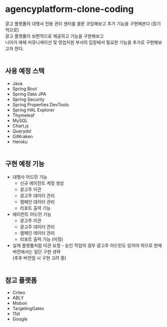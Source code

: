 # agencyplatform-clone-coding
광고 플랫폼의 대행사 전용 관리 센터를 클론 코딩해보고 추가 기능을 구현해본다 (장기적으로) </br>
광고 플랫폼이 보편적으로 제공하고 기능을 구현해보고 </br>
나아가 매체 커뮤니케이션 및 영업지원 부서의 입장에서 필요한 기능을 추가로 구현해보고자 한다. </br></br>

## 사용 예정 스택
* Java
* Spring Boot
* Spring Data JPA
* Spring Security
* Spring Properties DevTools
* Spring HAL Explorer
* Thymeleaf
* MySQL
* Chart.js
* Querydsl
* GitKraken
* Heroku </br></br>

## 구현 예정 기능
* 대행사 어드민 기능 
  * 신규 에이전트 계정 생성
  * 광고주 이관
  * 광고주 데이터 관리
  * 캠페인 데이터 관리
  * 리포트 출력 기능
* 에이전트 어드민 기능
  * 광고주 이관 
  * 광고주 데이터 관리
  * 캠페인 데이터 관리
  * 리포트 출력 기능 (미정)
* 실제 플랫폼처럼 이관 요청 - 승인 작업의 경우 광고주 어드민도 있어야 하므로 현재 버전에서는 일단 구현 생략 </br>
(추후 버전업 시 구현 고려 중) </br></br>

## 참고 플랫폼
* Criteo
* ABLY
* Mobon
* TargetingGates
* 11st
* Google
